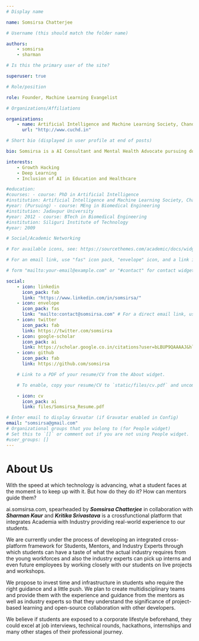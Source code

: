 ```yaml
---
# Display name

name: Somsirsa Chatterjee

# Username (this should match the folder name)

authors:
    - somsirsa
    - sharman

# Is this the primary user of the site?

superuser: true

# Role/position

role: Founder, Machine Learning Evangelist

# Organizations/Affiliations

organizations:
    - name: Artificial Intelligence and Machine Learning Society, Chandigarh University
      url: "http://www.cuchd.in"

# Short bio (displayed in user profile at end of posts)

bio: Somsirsa is a AI Consultant and Mental Health Advocate pursuing doctoral research on Explainable AI in the Healthcare domain. He also advocates the ethical use of AI. He is also working towards inclusion of AI curriculum in schools. He also believes that we are students of a global classroom and should have an entrepreneurial mindset.

interests:
    - Growth Hacking
    - Deep Learning
    - Inclusion of AI in Education and Healthcare

#education:
#courses: - course: PhD in Artificial Intelligence
#institution: Artificial Intelligence and Machine Learning Society, Chandigarh University
#year: (Pursuing) - course: MEng in Biomedical Engineering
#institution: Jadavpur University
#year: 2012 - course: BTech in Biomedical Engineering
#institution: Siliguri Institute of Technology
#year: 2009

# Social/Academic Networking

# For available icons, see: https://sourcethemes.com/academic/docs/widgets/#icons

# For an email link, use "fas" icon pack, "envelope" icon, and a link in the

# form "mailto:your-email@example.com" or "#contact" for contact widget.

social:
    - icon: linkedin
      icon_pack: fab
      link: "https://www.linkedin.com/in/somsirsa/"
    - icon: envelope
      icon_pack: fas
      link: "mailto:contact@somsirsa.com" # For a direct email link, use "mailto:test@example.org".
    - icon: twitter
      icon_pack: fab
      link: https://twitter.com/somsirsa
    - icon: google-scholar
      icon_pack: ai
      link: https://scholar.google.co.in/citations?user=bLBUP9QAAAAJ&hl=en
    - icon: github
      icon_pack: fab
      link: https://github.com/somsirsa

    # Link to a PDF of your resume/CV from the About widget.

    # To enable, copy your resume/CV to `static/files/cv.pdf` and uncomment the lines below.

    - icon: cv
      icon_pack: ai
      link: files/Somsirsa_Resume.pdf

# Enter email to display Gravatar (if Gravatar enabled in Config)
email: "somsirsa@gmail.com"
# Organizational groups that you belong to (for People widget)
# Set this to `[]` or comment out if you are not using People widget.
#user_groups: []
---
```


# About Us

With the speed at which technology is advancing, what a student faces at the moment is to keep up with it. But how do they do it? How can mentors guide them?

ai.somsirsa.com, spearheaded by **_Somsirsa Chatterjee_** in collaboration with **_Sharman Kaur_** and **_Kritika Srivastava_** is a crossfunctional platform that integrates Academia with Industry providing real-world experience to our students.

We are currently under the process of developing an integrated cross-platform framework for Students, Mentors, and Industry Experts through which students can have a taste of what the actual industry requires from the young workforces and also the industry experts can pick up interns and even future employees by working closely with our students on live projects and workshops.

We propose to invest time and infrastructure in students who require the right guidance and a little push. We plan to create multidisciplinary teams and provide them with the experience and guidance from the mentors as well as industry experts so that they understand the significance of project-based learning and open-source collaboration with other developers.

We believe if students are exposed to a corporate lifestyle beforehand, they could excel at job interviews, technical rounds, hackathons, internships and many other stages of their professional journey.
